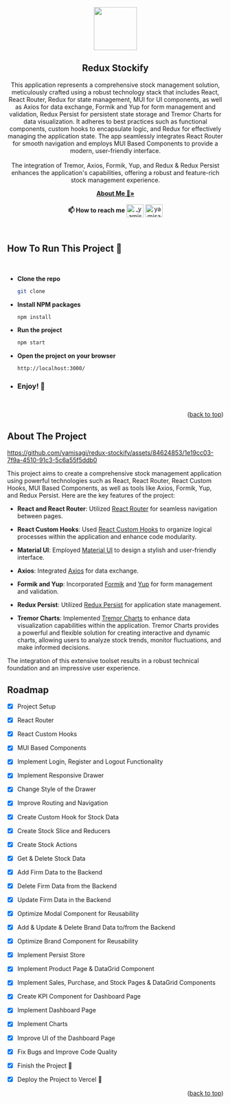 <div align="center">
  <a href="https://avatars.githubusercontent.com/u/84624853?v=4">
    <img src="https://avatars.githubusercontent.com/u/84624853?v=4" width="100" height="100">
  </a>

  <h2 align="center">Redux Stockify</h2>

  <p align="center">
    This application represents a comprehensive stock management solution, meticulously crafted using a robust technology stack that includes React, React Router, Redux for state management, MUI for UI components, as well as Axios for data exchange, Formik and Yup for form management and validation,  Redux Persist for persistent state storage and Tremor Charts for data visualization. It adheres to best practices such as functional components, custom hooks to encapsulate logic, and Redux for effectively managing the application state. The app seamlessly integrates React Router for smooth navigation and employs MUI Based Components to provide a modern, user-friendly interface. 
    <br/>
    <br/>
    The integration of Tremor, Axios, Formik, Yup, and Redux & Redux Persist enhances the application's capabilities, offering a robust and feature-rich stock management experience.
  </p>

  <p>
    <a href="https://github.com/yamisagi/yamisagi"><strong>About Me 💙»</strong></a>
    <br />
    <br />
     <strong>📫 How to reach me</strong> <a href="https://twitter.com/_yamisagi" target="blank"><img align="center" src="https://raw.githubusercontent.com/rahuldkjain/github-profile-readme-generator/master/src/images/icons/Social/twitter.svg" alt="_yamisagi" height="30" width="40" /></a>
    <a href="https://linkedin.com/in/yamisagi" target="blank"><img align="center" src="https://raw.githubusercontent.com/rahuldkjain/github-profile-readme-generator/master/src/images/icons/Social/linked-in-alt.svg" alt="yamisagi" height="30" width="40" /></a>
  </p>
</div>

<br/>

## How To Run This Project 🚀

<br/>

- <strong>Clone the repo</strong>

  ```sh
  git clone
  ```

- <strong>Install NPM packages</strong>

  ```sh
  npm install
  ```

- <strong>Run the project</strong>

  ```sh
  npm start
  ```

- <strong>Open the project on your browser</strong>

  ```sh
  http://localhost:3000/
  ```

- ### <strong>Enjoy! 🎉</strong>

<br/>

<p align="right">(<a href="#top">back to top</a>)</p>

<!-- ABOUT THE PROJECT -->

## About The Project

<!-- add asset here later -->

https://github.com/yamisagi/redux-stockify/assets/84624853/1e19cc03-7f9a-4510-91c3-5c6a55f5ddb0



This project aims to create a comprehensive stock management application using powerful technologies such as React, React Router, React Custom Hooks, MUI Based Components, as well as tools like Axios, Formik, Yup, and Redux Persist. Here are the key features of the project:

- **React and React Router**: Utilized [React Router](https://reactrouter.com/) for seamless navigation between pages.
  
- **React Custom Hooks**: Used [React Custom Hooks](https://reactjs.org/docs/hooks-custom.html) to organize logical processes within the application and enhance code modularity.

- **Material UI**: Employed [Material UI](https://material-ui.com/) to design a stylish and user-friendly interface.

- **Axios**: Integrated [Axios](https://axios-http.com/) for data exchange.

- **Formik and Yup**: Incorporated [Formik](https://formik.org/) and [Yup](https://github.com/jquense/yup) for form management and validation.

- **Redux Persist**: Utilized [Redux Persist](https://github.com/rt2zz/redux-persist) for application state management.

- **Tremor Charts**: Implemented [Tremor Charts](https://www.tremor.so) to enhance data visualization capabilities within the application. Tremor Charts provides a powerful and flexible solution for creating interactive and dynamic charts, allowing users to analyze stock trends, monitor fluctuations, and make informed decisions.

The integration of this extensive toolset results in a robust technical foundation and an impressive user experience.

<!-- ROADMAP -->

## Roadmap

- [x] Project Setup
- [x] React Router
- [x] React Custom Hooks
- [x] MUI Based Components
- [x] Implement Login, Register and Logout Functionality
- [x] Implement Responsive Drawer
- [x] Change Style of the Drawer
- [x] Improve Routing and Navigation
- [x] Create Custom Hook for Stock Data
- [x] Create Stock Slice and Reducers
- [x] Create Stock Actions
- [x] Get & Delete Stock Data
- [x] Add Firm Data to the Backend
- [x] Delete Firm Data from the Backend
- [x] Update Firm Data in the Backend
- [x] Optimize Modal Component for Reusability
- [x] Add & Update & Delete Brand Data to/from the Backend
- [x] Optimize Brand Component for Reusability
- [x] Implement Persist Store
- [x] Implement Product Page & DataGrid Component
- [x] Implement Sales, Purchase, and Stock Pages & DataGrid Components
- [x] Create KPI Component for Dashboard Page
- [x] Implement Dashboard Page
- [x] Implement Charts
- [x] Improve UI of the Dashboard Page
- [x] Fix Bugs and Improve Code Quality
- [x] Finish the Project 🎉
- [x] Deploy the Project to Vercel 🚀


<p align="right">(<a href="#top">back to top</a>)</p>

<!-- ACKNOWLEDGMENTS
## Acknowledgments
* [Choose an Open Source License](https://choosealicense.com)
* [GitHub Emoji Cheat Sheet](https://www.webpagefx.com/tools/emoji-cheat-sheet)
* [Malven's Flexbox Cheatsheet](https://flexbox.malven.co/)
* [Malven's Grid Cheatsheet](https://grid.malven.co/)
* [Img Shields](https://shields.io)
* [GitHub Pages](https://pages.github.com)
* [Font Awesome](https://fontawesome.com)
* [React Icons](https://react-icons.github.io/react-icons/search)
<p align="right">(<a href="#top">back to top</a>)</p>
 -->

<!-- MARKDOWN LINKS & IMAGES -->
<!-- https://www.markdownguide.org/basic-syntax/#reference-style-links -->

[contributors-shield]: https://img.shields.io/github/contributors/othneildrew/Best-README-Template.svg?style=for-the-badge
[contributors-url]: https://github.com/othneildrew/Best-README-Template/graphs/contributors
[forks-shield]: https://img.shields.io/github/forks/othneildrew/Best-README-Template.svg?style=for-the-badge
[forks-url]: https://github.com/othneildrew/Best-README-Template/network/members
[stars-shield]: https://img.shields.io/github/stars/othneildrew/Best-README-Template.svg?style=for-the-badge
[stars-url]: https://github.com/othneildrew/Best-README-Template/stargazers
[issues-shield]: https://img.shields.io/github/issues/othneildrew/Best-README-Template.svg?style=for-the-badge
[issues-url]: https://github.com/othneildrew/Best-README-Template/issues
[license-shield]: https://img.shields.io/github/license/othneildrew/Best-README-Template.svg?style=for-the-badge
[license-url]: https://github.com/othneildrew/Best-README-Template/blob/master/LICENSE.txt
[linkedin-shield]: https://img.shields.io/badge/-LinkedIn-black.svg?style=for-the-badge&logo=linkedin&colorB=555
[linkedin-url]: https://linkedin.com/in/othneildrew
[product-screenshot]: assets/product.gif
